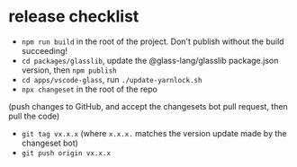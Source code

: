 # release checklist

- `npm run build` in the root of the project. Don't publish without the build succeeding!
- `cd packages/glasslib`, update the @glass-lang/glasslib package.json version, then `npm publish`
- `cd apps/vscode-glass`, run `./update-yarnlock.sh`
- `npx changeset` in the root of the repo

(push changes to GitHub, and accept the changesets bot pull request, then pull the code)

- `git tag vx.x.x` (where `x.x.x.` matches the version update made by the changeset bot)
- `git push origin vx.x.x`
